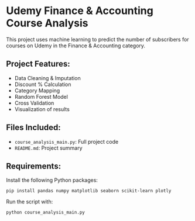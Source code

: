 
# Udemy Finance & Accounting Course Analysis

This project uses machine learning to predict the number of subscribers for courses on Udemy in the Finance & Accounting category.

## Project Features:
- Data Cleaning & Imputation
- Discount % Calculation
- Category Mapping
- Random Forest Model
- Cross Validation
- Visualization of results

## Files Included:
- `course_analysis_main.py`: Full project code
- `README.md`: Project summary

## Requirements:
Install the following Python packages:
```
pip install pandas numpy matplotlib seaborn scikit-learn plotly
```

Run the script with:
```
python course_analysis_main.py
```
